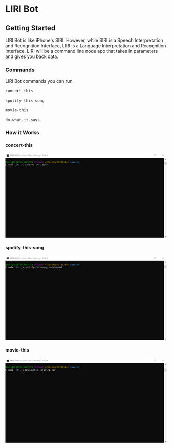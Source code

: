 # LIRI Bot

## Getting Started

LIRI Bot is like iPhone's SIRI. However, while SIRI is a Speech Interpretation and Recognition Interface, LIRI is a Language Interpretation and Recognition Interface. LIRI will be a command line node app that takes in parameters and gives you back data.


### Commands

LIRI Bot commands you can run

```
concert-this
```

```
spotify-this-song
```

```
movie-this
```

```
do-what-it-says
```

### How it Works

#### concert-this

![gif](https://raw.githubusercontent.com/dcabrera97/LIRI-Bot/master/images/concert-this.gif)

#### spotify-this-song

![gif](https://raw.githubusercontent.com/dcabrera97/LIRI-Bot/master/images/spotify-this.gif)

#### movie-this

![gif](https://raw.githubusercontent.com/dcabrera97/LIRI-Bot/master/images/movie-this.gif)
